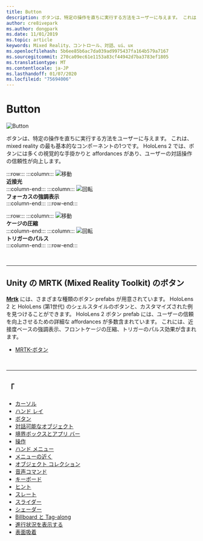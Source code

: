 ```yaml
---
title: Button
description: ボタンは、特定の操作を直ちに実行する方法をユーザーに与えます。 これは、mixed reality の最も基本的なコンポーネントの1つです。
author: cre8ivepark
ms.author: dongpark
ms.date: 11/01/2019
ms.topic: article
keywords: Mixed Reality、コントロール、対話、ui、ux
ms.openlocfilehash: 5b6ee85b6ac7da039ad9975437fa164b579a7167
ms.sourcegitcommit: 270ca09ec61e1153a83cf44942d7ba3783ef1805
ms.translationtype: MT
ms.contentlocale: ja-JP
ms.lasthandoff: 01/07/2020
ms.locfileid: "75694006"
---
```

# <a name="button"></a>Button

![Button](images/UX/UX_Hero_Button.jpg)

ボタンは、特定の操作を直ちに実行する方法をユーザーに与えます。 これは、mixed reality の最も基本的なコンポーネントの1つです。 HoloLens 2 では、ボタンには多くの視覚的な手掛かりと affordances があり、ユーザーの対話操作の信頼性が向上します。 


:::row:::
    :::column:::
       ![移動](images/UX/UX_Button_Affordance_ProximityLight.jpg)<br>
       **近接光**<br>
    :::column-end:::
    :::column:::
       ![回転](images/UX/UX_Button_Affordance_FocusHighlight.jpg)<br>
        **フォーカスの強調表示**<br>
    :::column-end:::
:::row-end:::

:::row:::
    :::column:::
       ![移動](images/UX/UX_Button_Affordance_Compression.jpg)<br>
       **ケージの圧縮**<br>
    :::column-end:::
    :::column:::
       ![回転](images/UX/UX_Button_Affordance_Pulse.jpg)<br>
        **トリガーのパルス**<br>
    :::column-end:::
:::row-end:::

<br>


---

## <a name="button-in-mrtkmixed-reality-toolkit-for-unity"></a>Unity の MRTK (Mixed Reality Toolkit) のボタン
**[Mrtk](https://github.com/Microsoft/MixedRealityToolkit-Unity)** には、さまざまな種類のボタン prefabs が用意されています。 HoloLens 2 と HoloLens (第1世代) のシェルスタイルのボタンと、カスタマイズされた例を見つけることができます。 HoloLens 2 ボタン prefab には、ユーザーの信頼を向上させるための詳細な affordances が多数含まれています。 これには、近接度ベースの強調表示、フロントケージの圧縮、トリガーのパルス効果が含まれます。

* [MRTK-ボタン](https://microsoft.github.io/MixedRealityToolkit-Unity/Documentation/README_Button.html)



<br>

---


## <a name="see-also"></a>「

* [カーソル](cursors.md)
* [ハンド レイ](point-and-commit.md)
* [ボタン](button.md)
* [対話可能なオブジェクト](interactable-object.md)
* [境界ボックスとアプリ バー](app-bar-and-bounding-box.md)
* [操作](direct-manipulation.md)
* [ハンド メニュー](hand-menu.md)
* [メニューの近く](near-menu.md)
* [オブジェクト コレクション](object-collection.md)
* [音声コマンド](voice-input.md)
* [キーボード](keyboard.md)
* [ヒント](tooltip.md)
* [スレート](slate.md)
* [スライダー](slider.md)
* [シェーダー](shader.md)
* [Billboard と Tag-along](billboarding-and-tag-along.md)
* [進行状況を表示する](progress.md)
* [表面吸着](surface-magnetism.md)

